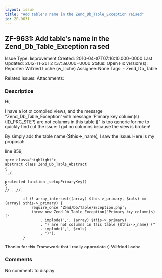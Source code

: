 ```yaml
---
layout: issue
title: "Add table's name in the Zend_Db_Table_Exception raised"
id: ZF-9631
---
```


ZF-9631: Add table's name in the Zend\_Db\_Table\_Exception raised
------------------------------------------------------------------

 Issue Type: Improvement Created: 2010-04-07T07:16:10.000+0000 Last Updated: 2012-11-20T21:37:39.000+0000 Status: Open Fix version(s): 
 Reporter:  Wilfried Loche (w\_loche)  Assignee:  None  Tags: - Zend\_Db\_Table
 
 Related issues: 
 Attachments: 
### Description

Hi,

I have a lot of compiled views, and the message "Zend\_Db\_Table\_Exception' with message 'Primary key column(s) (ID\_PRC\_STEP) are not columns in this table ()" is too generic for me to quickly find out the issue: I got no columns because the view is broken!

By simply add the table name {$this->\_name}, I saw the issue. Here is my proposal:

line 859,

 
    <pre class="highlight"> 
    abstract class Zend_Db_Table_Abstract
    {
    ../..
    
    protected function _setupPrimaryKey()
    {
    // ..//..
    
            if (! array_intersect((array) $this->_primary, $cols) == (array) $this->_primary) {
                require_once 'Zend/Db/Table/Exception.php';
                throw new Zend_Db_Table_Exception("Primary key column(s) ("
                    . implode(',', (array) $this->_primary)
                    . ") are not columns in this table {$this->_name} ("
                    . implode(',', $cols)
                    . ")");
            }


Thanks for this Framework that I really appreciate :) Wilfried Loche

 

 

### Comments

No comments to display